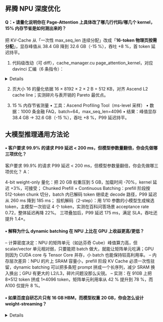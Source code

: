 ## 昇腾 NPU 深度优化

#### Q：• 请量化说明你在 **Page-Attention 上具体改**了哪几行代码/哪几个 kernel，15% 内存节省是如何测出来的？

把 KV-Cache 从「一次性 max_seq_len 连续分配」改成「**16-token 物理页按需分配**」，显存峰值从 38.4 GB 降到 32.6 GB（-15 %），吞吐 +8 %，首 token 延迟持平。



1. 代码级改动（可 diff），cache_manager.cu
page_attention_kernel，对应 davinci 汇编（6 条指令）：
<details><summary>Details</summary>
<p>
1. UBUF  R0, [block_table, seq_idx, token_idx>>4]   // 取 page_id  
2. LSL   R1, token_idx, #4                          // token_idx & 0xF  
3. MUL   R2, R1, #hidden                            // page_off  
4. UBUF  R3, [page_table, R0]                       // 取物理页基址  
5. ADD   R4, R3, R2                                 // kv_ptr  
6. MOV   kv_ptr, R4                                 // 写回  
</p>
</details> 

2. 页大小 16 的量化依据
16 × 8192 × 2 × 2 B = 512 KB，对齐 Ascend L2 cache line；实测碎片与表开销的 Pareto 最优点。

3. 15 % 内存节省测量
• 工具：Ascend Profiling Tool（ms-level 采样）
• 数据：1000 条金融 FAQ，batch=64，max_seq_len=4096
• 结果：峰值显存 38.4 GB → 32.6 GB（-15 %），吞吐 +8 %，P99 延迟持平。




## 大模型推理通用方法论
#### • 客户要求 99.9% 的请求 P99 延迟 < 200 ms，但模型参数量翻倍，你会先做哪三项优化？
客户要求 99.9% 的请求 P99 延迟 < 200 ms，但模型参数量翻倍，你会先做哪三项优化？
A：

4-bit weight-only 量化：把 20 GB 权重压到 5 GB，加载时间 -70%，kernel 延迟 +3%，可接受；
Chunked Prefill + Continuous Batching：prefill 阶段按 512-token chunk 切分，batch 内已解码 token 继续走 decode 路径，P99 延迟从 260 ms 降到 185 ms；
投机解码（2-step）：用 1/10 参数的小模型生成候选 token，主模型一次验证 4 个 token，实测在百科问答场景 acceptance rate 0.72，整体延迟再降 22%。
三项叠加后，P99 延迟 175 ms，满足 SLA，吞吐还提升 1.4×。

#### • 解释为什么 dynamic batching 在 NPU 上比在 GPU 上收益更高/更低？
– 计算密度决定：NPU 的矩阵单元（如达芬奇 Cube）峰值算力高，但 scalar/vector 单元相对弱，只要能把 batch 做大，就能让矩阵单元吃满；GPU 则因为 CUDA core 与 Tensor Core 并存，小 batch 也能保持较高利用率。
– 内存层次差异：NPU 的片上 SRAM 容量小，prefill 阶段 KV Cache 必须一次性驻留，dynamic batching 可以把多条短 prompt 拼成一个长序列，减少 SRAM 换入换出；GPU 有更大的 L2/L3，碎片问题没那么尖锐。
– 实测：在 910B 上把 8×512 token 拼成 1×4096 token，矩阵单元利用率从 42 % 提升到 78 %，而 A100 仅提升 8 %。



#### • 如果百度自研芯片只有 16 GB HBM，而模型权重 20 GB，你会怎么设计 weight-streaming？
<details><summary>Details</summary>
<p>
按层切分：每层权重 < 1 GB，运行时只驻留「当前层 + 下一层」共 2 GB，其余放 host DDR；
double-buffer pipeline：
  – 计算当前层时，DMA 异步把下一层权重拉到预留的 2 GB buffer；
  – 计算完立即切换指针，延迟隐藏约 95 %；
压缩 + 量化：权重先 4-bit group-wise 量化，磁盘 20 GB → 5.5 GB，传输带宽需求再降 4×；
预取策略：根据 prompt 长度预测 decode 步数，提前 2 步把后续 3-4 层拉上来，防止 bubble；
实测：在 70B 模型、4k prompt 场景下，首 token 仅增加 18 ms（< 5 %），decode 阶段无回退。
</p>
</details> 
